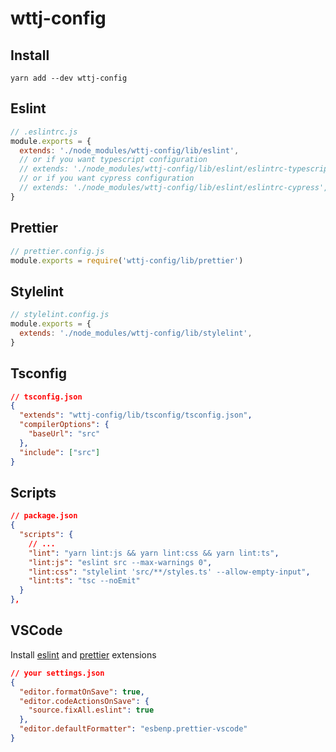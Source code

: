 # wttj-config

## Install

```
yarn add --dev wttj-config
```

## Eslint

```js
// .eslintrc.js
module.exports = {
  extends: './node_modules/wttj-config/lib/eslint',
  // or if you want typescript configuration
  // extends: './node_modules/wttj-config/lib/eslint/eslintrc-typescript',
  // or if you want cypress configuration
  // extends: './node_modules/wttj-config/lib/eslint/eslintrc-cypress',
}
```

## Prettier

```js
// prettier.config.js
module.exports = require('wttj-config/lib/prettier')
```

## Stylelint

```js
// stylelint.config.js
module.exports = {
  extends: './node_modules/wttj-config/lib/stylelint',
}
```

## Tsconfig

```json
// tsconfig.json
{
  "extends": "wttj-config/lib/tsconfig/tsconfig.json",
  "compilerOptions": {
    "baseUrl": "src"
  },
  "include": ["src"]
}
```

## Scripts

```json
// package.json
{
  "scripts": {
    // ...
    "lint": "yarn lint:js && yarn lint:css && yarn lint:ts",
    "lint:js": "eslint src --max-warnings 0",
    "lint:css": "stylelint 'src/**/styles.ts' --allow-empty-input",
    "lint:ts": "tsc --noEmit"
  }
},
```

## VSCode

Install [eslint](https://marketplace.visualstudio.com/items?itemName=dbaeumer.vscode-eslint) and [prettier](https://marketplace.visualstudio.com/items?itemName=esbenp.prettier-vscode) extensions

```json
// your settings.json
{
  "editor.formatOnSave": true,
  "editor.codeActionsOnSave": {
    "source.fixAll.eslint": true
  },
  "editor.defaultFormatter": "esbenp.prettier-vscode"
}
```

